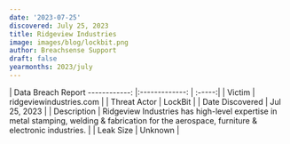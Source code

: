 ```yaml
---
date: '2023-07-25'
discovered: July 25, 2023
title: Ridgeview Industries
image: images/blog/lockbit.png
author: Breachsense Support
draft: false
yearmonths: 2023/july
---
```



| Data Breach Report
------------:     |:-------------:    | :-----:|
| Victim      | ridgeviewindustries.com      | 
| Threat Actor      | LockBit      | 
| Date Discovered      | Jul 25, 2023      | 
| Description      | Ridgeview Industries has high-level expertise in metal stamping, welding & fabrication for the aerospace, furniture & electronic industries.      | 
| Leak Size      | Unknown      | 

